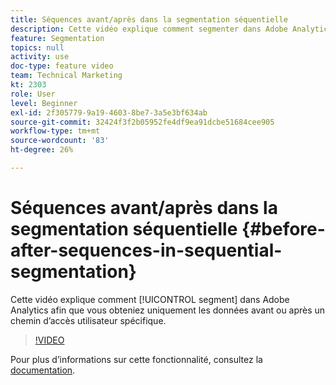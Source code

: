 ```yaml
---
title: Séquences avant/après dans la segmentation séquentielle
description: Cette vidéo explique comment segmenter dans Adobe Analytics afin de n’obtenir que les données avant ou après un chemin d’accès utilisateur spécifique.
feature: Segmentation
topics: null
activity: use
doc-type: feature video
team: Technical Marketing
kt: 2303
role: User
level: Beginner
exl-id: 2f305779-9a19-4603-8be7-3a5e3bf634ab
source-git-commit: 32424f3f2b05952fe4df9ea91dcbe51684cee905
workflow-type: tm+mt
source-wordcount: '83'
ht-degree: 26%

---
```


# Séquences avant/après dans la segmentation séquentielle {#before-after-sequences-in-sequential-segmentation}

Cette vidéo explique comment [!UICONTROL segment] dans Adobe Analytics afin que vous obteniez uniquement les données avant ou après un chemin d’accès utilisateur spécifique.

>[!VIDEO](https://video.tv.adobe.com/v/25400/?quality=12)

Pour plus dʼinformations sur cette fonctionnalité, consultez la [documentation](https://marketing.adobe.com/resources/help/en_US/analytics/segment/index.html?f=seg_build_ui).
